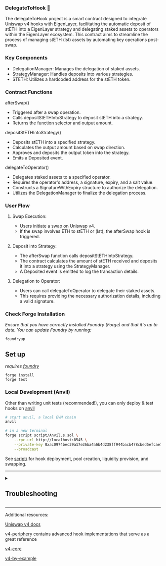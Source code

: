 
###  DelegateToHook 🦄

The delegateToHook project is a smart contract designed to integrate Uniswap v4 hooks with EigenLayer, facilitating the automatic deposit of stETH into a  EigenLayer strategy and delegating staked assets to operators within the EigenLayer ecosystem. This contract aims to streamline the process of managing stETH (lst) assets by automating key operations post-swap.




### Key Components
* DelegationManager: Manages the delegation of staked assets.
* StrategyManager: Handles deposits into various strategies.
* STETH: Utilizes a hardcoded address for the stETH token.



### Contract Functions

afterSwap()
* Triggered after a swap operation.
* Calls depositStETHIntoStrategy to deposit stETH into a strategy.
* Returns the function selector and output amount.


depositStETHIntoStrategy()
* Deposits stETH into a specified strategy.
* Calculates the output amount based on swap direction.
* Approves and deposits the output token into the strategy.
* Emits a Deposited event.


delegateToOperator()
* Delegates staked assets to a specified operator.
* Requires the operator's address, a signature, expiry, and a salt value.
* Constructs a SignatureWithExpiry structure to authorize the delegation.
* Utilizes the DelegationManager to finalize the delegation process.


### User Flow

1. Swap Execution:
    * Users initiate a swap on Uniswap v4.
    * If the swap involves ETH to stETH or (lst), the afterSwap hook is triggered.
      
2. Deposit into Strategy:
    * The afterSwap function calls depositStETHIntoStrategy.
    * The contract calculates the amount of stETH received and deposits it into a strategy using the StrategyManager.
    * A Deposited event is emitted to log the transaction details.
      
3. Delegation to Operator:
    * Users can call delegateToOperator to delegate their staked assets.
    * This requires providing the necessary authorization details, including a valid signature.





### Check Forge Installation
*Ensure that you have correctly installed Foundry (Forge) and that it's up to date. You can update Foundry by running:*

```
foundryup
```

## Set up

*requires [foundry](https://book.getfoundry.sh)*

```
forge install
forge test
```

### Local Development (Anvil)

Other than writing unit tests (recommended!), you can only deploy & test hooks on [anvil](https://book.getfoundry.sh/anvil/)

```bash
# start anvil, a local EVM chain
anvil

# in a new terminal
forge script script/Anvil.s.sol \
    --rpc-url http://localhost:8545 \
    --private-key 0xac0974bec39a17e36ba4a6b4d238ff944bacb478cbed5efcae784d7bf4f2ff80 \
    --broadcast
```

See [script/](script/) for hook deployment, pool creation, liquidity provision, and swapping.

---

<details>
<summary><h2>Troubleshooting</h2></summary>



### *Permission Denied*

When installing dependencies with `forge install`, Github may throw a `Permission Denied` error

Typically caused by missing Github SSH keys, and can be resolved by following the steps [here](https://docs.github.com/en/github/authenticating-to-github/connecting-to-github-with-ssh) 

Or [adding the keys to your ssh-agent](https://docs.github.com/en/authentication/connecting-to-github-with-ssh/generating-a-new-ssh-key-and-adding-it-to-the-ssh-agent#adding-your-ssh-key-to-the-ssh-agent), if you have already uploaded SSH keys

### Hook deployment failures

Hook deployment failures are caused by incorrect flags or incorrect salt mining

1. Verify the flags are in agreement:
    * `getHookCalls()` returns the correct flags
    * `flags` provided to `HookMiner.find(...)`
2. Verify salt mining is correct:
    * In **forge test**: the *deployer* for: `new Hook{salt: salt}(...)` and `HookMiner.find(deployer, ...)` are the same. This will be `address(this)`. If using `vm.prank`, the deployer will be the pranking address
    * In **forge script**: the deployer must be the CREATE2 Proxy: `0x4e59b44847b379578588920cA78FbF26c0B4956C`
        * If anvil does not have the CREATE2 deployer, your foundry may be out of date. You can update it with `foundryup`

</details>

---

Additional resources:

[Uniswap v4 docs](https://docs.uniswap.org/contracts/v4/overview)

[v4-periphery](https://github.com/uniswap/v4-periphery) contains advanced hook implementations that serve as a great reference

[v4-core](https://github.com/uniswap/v4-core)

[v4-by-example](https://v4-by-example.org)

